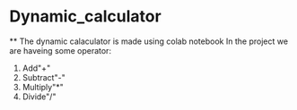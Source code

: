# Dynamic_calculator
** The dynamic calaculator is made using colab notebook
In the project we are haveing some operator:
 1. Add"+"
 2. Subtract"-"
 3. Multiply"*"
 4. Divide"/"




